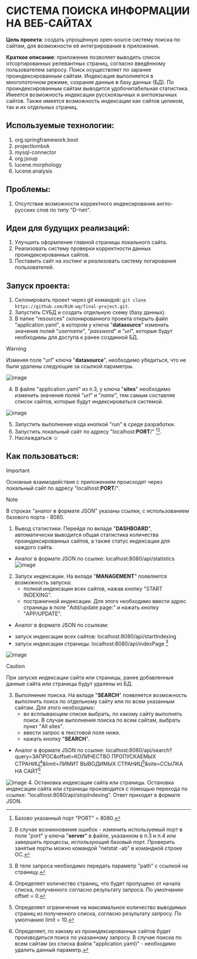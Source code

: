 # СИСТЕМА ПОИСКА ИНФОРМАЦИИ НА ВЕБ-САЙТАХ

**Цель проекта**: создать упрощённую open-source систему поиска по сайтам, для возможности её интегрирования в приложения.

**Краткое описание**: приложение позволяет выводить список отсортированных релевантных страниц, согласно введённому пользователем запросу. Поиск осуществляет по заранее проиндексированным сайтам.
Индексация выполняется в многопоточном режиме, сохраняя данные в базу данных (БД). По проиндексированным сайтам выводится удобочитабельная статистика. Имеется возможность индексации 
русскоязычных и англоязычных сайтов. Также имеется возможность индексации как сайтов целиком, так и их отдельных страниц.

## Используемые технологии:
1. org.springframework.boot
2. projectlombok
3. mysql-connector
4. org.jsoup
5. lucene.morphology
6. lucene.analysis

## Проблемы:
1. Отсутствие возможности корректного индексирования англо-русских слов по типу "D-тип".

## Идеи для будущих реализаций:
1. Улучшить оформление главной страницы локального сайта.
2. Реализовать систему проверки корректности данных проиндексированных сайтов.
3. Поставить сайт на хостинг и реализовать систему логирования пользователей.
   
## Запуск проекта:
1. Склонировать проект через git командой: `git clone https://github.com/RiN-wq/final-project.git`.
2. Запустить СУБД и создать отдельную схему (базу данных).
3. В папке "resources" склонированного проекта открыть файл "application.yaml", в котором у ключа "**datasource**" изменить значения полей "_username_", "_password_" и
   "_url_", которые будут необходимы для доступа к ранее созданной БД.
> [!WARNING]
> Изменяя поле "_url_" ключа "**datasource**", необходимо убедиться, что не были удалены следующие за ссылкой параметры.

![image](https://github.com/RiN-wq/final-project/assets/130254226/4cd44399-6530-41f6-8001-ce5105d5586e)

4. В файле "application.yaml" из п.3, у ключа "**sites**" необходимо изменить значения полей "_url_" и "_name_", тем самым составляя список сайтов, которые будут
   индексироваться системой.
   
![image](https://github.com/RiN-wq/final-project/assets/130254226/bc15c944-9233-440d-b68f-016d61d47762)
   
5. Запустить выполнение кода кнопкой "run" в среде разработки.
6. Запустить локальный сайт по адресу "localhost:**PORT**/" [^1][^2].
   [^1]: Базово указанный порт "PORT" = 8080.
   [^2]: В случае возникновения ошибок - изменить используемый порт в поле "_port_" у ключа "**server**" в файле, указанном в п.3 и п.4 или завершить процессы,
   использующий базовый порт. Проверить занятые порты можно командой "netstat -ab" в командной строке ОС.
7. Наслаждаться :relaxed:

## Как пользоваться:
> [!IMPORTANT]
> Основные взаимодействия с приложениям происходят через локальный сайт по адресу "localhost:**PORT**/".

> [!NOTE]
> В строках "аналог в формате JSON" указаны ссылки, с использованием базового порта - 8080.
1. Вывод статистики. Перейдя по вкладе "**DASHBOARD**", автоматически выводится общая статистика количества проиндексированных сайтов, а также статус индексации для каждого сайта.
  * Аналог в формате JSON по ссылке: localhost:8080/api/statistics
![image](https://github.com/RiN-wq/final-project/assets/130254226/1822e051-e1b3-4184-8e1c-5d0217719166)
2. Запуск индексации. На вкладе "**MANAGEMENT**" появляется возможность запуска:
    - полной индексации всех сайтов, нажав кнопку "START INDEXING".
    - постраничной индексации. Для этого необходимо ввести адрес страницы в поле "Add/update page:" и нажать кнопку "APP/UPDATE".
  * Аналог в формате JSON по ссылкам:
  - запуск индексации всех сайтов: localhost:8080/api/startIndexing
  - запуск индексации страницы: localhost:8080/api/indexPage [^3]
[^3]: В теле запроса необходимо передать параметр "path" с ссылкой на страницу.

![image](https://github.com/RiN-wq/final-project/assets/130254226/71deb0ff-1241-4c08-964b-e71491b9edc1)
> [!CAUTION]
> При запуске индексации сайта или страницы, ранее добавленные данные сайта или страницы будут удалены из БД.
3. Выполнение поиска. На вкладе "**SEARCH**" появляется возможность выполнить поиск по отдельному сайту или по всем указанным сайтам. Для этого необходимо:
    - во всплывающем списке выбрать, по какому сайту выполнять поиск. В случае выполнения поиска по всем сайтам, выбрать пункт "All sites".
    - ввести запрос в текстовой поле ниже.
    - нажать кнопку "**SEARCH**".
  * Аналог в формате JSON по ссылке: localhost:8080/api/search?query=ЗАПРОС&offset=КОЛИЧЕСТВО ПРОПУСКАЕМЫХ СТРАНИЦ[^4]&limit=ЛИМИТ ВЫВОДИМЫХ СТРАНИЦ[^5]&site=ССЫЛКА НА САЙТ[^6]
[^4]: Определяет количество страниц, что будет пропущено от начала списка, полученного согласно результату запроса. По умолчанию offset = 0.
[^5]: Определяет ограничение на максимальное количество выводимых страниц из полученного списка, согласно результату запросу. По умолчанию limit = 10.
[^6]: Определяет, по какому из проиндексированных сайтов будет производиться поиск по указанному запросу. В случае поиска по всем сайтам (из списка файла "application.yaml)" - необходимо удалить данный параметр.

![image](https://github.com/RiN-wq/final-project/assets/130254226/278d7ad1-0e2d-4199-8ce2-68c87dc5559c)
4. Остановка индексации сайта или страницы. Остановка индексации сайта или страницы производится с помощью перехода по ссылке: "localhost:8080/api/stopIndexing".
Ответ приходит в формате JSON.

